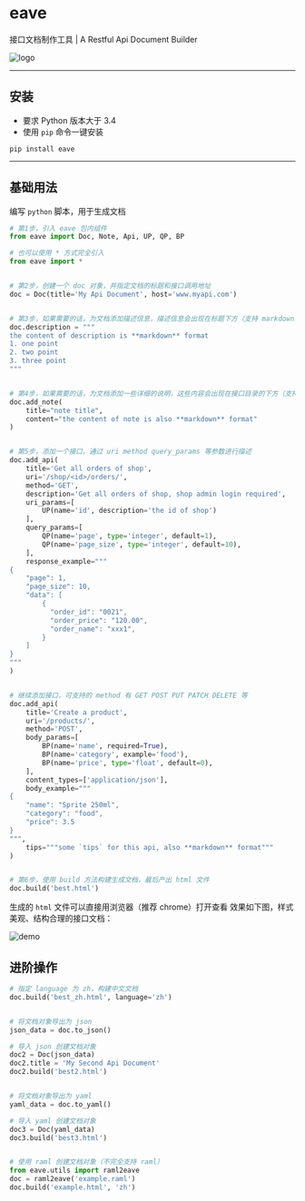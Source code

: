 # eave

接口文档制作工具 | A Restful Api Document Builder


![logo](https://raw.githubusercontent.com/taojy123/eave/master/eave/resource/logo.jpg)


-----

## 安装

- 要求 Python 版本大于 3.4
- 使用 `pip` 命令一键安装

```
pip install eave
```

-----

## 基础用法

编写 `python` 脚本，用于生成文档

```python
# 第1步，引入 eave 包内组件
from eave import Doc, Note, Api, UP, QP, BP

# 也可以使用 * 方式完全引入
from eave import *


# 第2步，创建一个 doc 对象，并指定文档的标题和接口调用地址
doc = Doc(title='My Api Document', host='www.myapi.com')


# 第3步，如果需要的话，为文档添加描述信息，描述信息会出现在标题下方（支持 markdown 语法）
doc.description = """
the content of description is **markdown** format
1. one point
2. two point
3. three point
"""


# 第4步，如果需要的话，为文档添加一些详细的说明，这些内容会出现在接口目录的下方（支持 markdown 语法）
doc.add_note(
    title="note title",
    content="the content of note is also **markdown** format"
)


# 第5步，添加一个接口，通过 uri method query_params 等参数进行描述
doc.add_api(
    title='Get all orders of shop',
    uri='/shop/<id>/orders/',
    method='GET',
    description='Get all orders of shop, shop admin login required',
    uri_params=[
        UP(name='id', description='the id of shop')
    ],
    query_params=[
        QP(name='page', type='integer', default=1),
        QP(name='page_size', type='integer', default=10),
    ],
    response_example="""
{
    "page": 1,
    "page_size": 10,
    "data": [
        {
          "order_id": "0021",
          "order_price": "120.00",
          "order_name": "xxx1",
        }
    ]
}
"""
)


# 继续添加接口，可支持的 method 有 GET POST PUT PATCH DELETE 等
doc.add_api(
    title='Create a product',
    uri='/products/',
    method='POST',
    body_params=[
        BP(name='name', required=True),
        BP(name='category', example='food'),
        BP(name='price', type='float', default=0),
    ],
    content_types=['application/json'],
    body_example="""
{
    "name": "Sprite 250ml",
    "category": "food",
    "price": 3.5
}
""",
    tips="""some `tips` for this api, also **markdown** format"""
)


# 第6步，使用 build 方法构建生成文档，最后产出 html 文件
doc.build('best.html')

```


生成的 `html` 文件可以直接用浏览器（推荐 chrome）打开查看
效果如下图，样式美观、结构合理的接口文档：

![demo](https://raw.githubusercontent.com/taojy123/eave/master/eave/resource/best.png)


## 进阶操作

```python
# 指定 language 为 zh，构建中文文档
doc.build('best_zh.html', language='zh')


# 将文档对象导出为 json
json_data = doc.to_json()

# 导入 json 创建文档对象
doc2 = Doc(json_data)
doc2.title = 'My Second Api Document'
doc2.build('best2.html')


# 将文档对象导出为 yaml
yaml_data = doc.to_yaml()

# 导入 yaml 创建文档对象
doc3 = Doc(yaml_data)
doc3.build('best3.html')


# 使用 raml 创建文档对象（不完全支持 raml）
from eave.utils import raml2eave
doc = raml2eave('example.raml')
doc.build('example.html', 'zh')

```
